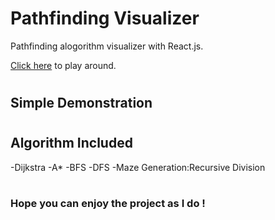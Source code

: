 # Pathfinding Visualizer

Pathfinding alogorithm visualizer with React.js.

[Click here]() to play around.

#

## Simple Demonstration

#

## Algorithm Included

-Dijkstra
-A\*
-BFS
-DFS
-Maze Generation:Recursive Division

#

### Hope you can enjoy the project as I do !

